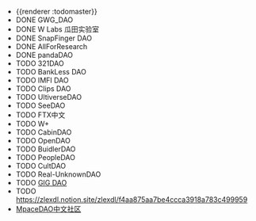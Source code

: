 - {{renderer :todomaster}}
- DONE GWG_DAO
- DONE W Labs 瓜田实验室
- DONE SnapFinger DAO
- DONE AllForResearch
- DONE pandaDAO
- TODO 321DAO
- TODO BankLess DAO
- TODO IMFI DAO
- TODO Clips DAO
- TODO UltiverseDAO
- TODO SeeDAO
- TODO FTX中文
- TODO W+
- TODO CabinDAO
- TODO OpenDAO
- TODO BuidlerDAO
- TODO PeopleDAO
- TODO CultDAO
- TODO Real-UnknownDAO
- TODO [GIG DAO](https://twitter.com/gig_dao)
- TODO https://zlexdl.notion.site/zlexdl/f4aa875aa7be4ccca3918a783c499959
- [MpaceDAO中文社区](https://mirror.xyz/0xa1E0D9FD60e0664A50E0828353fc9ADB6A8eED74)
